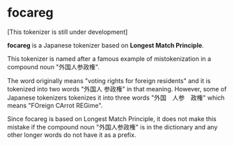 # focareg
[This tokenizer is still under development]

**focareg** is a Japanese tokenizer based on **Longest Match Principle**.  

This tokenizer is named after a famous example of mistokenization in a compound noun "外国人参政権".

The word originally means "voting rights for foreign residents" and it is tokenized into two words "外国人 参政権" in that meaning. However, some of Japanese tokenizers tokenizes it into three words "外国　人参　政権" which means "FOreign CArrot REGime".  

Since focareg is based on Longest Match Principle, it does not make this mistake if the compound noun "外国人参政権" is in the dictionary and any other longer words do not have it as a prefix.


